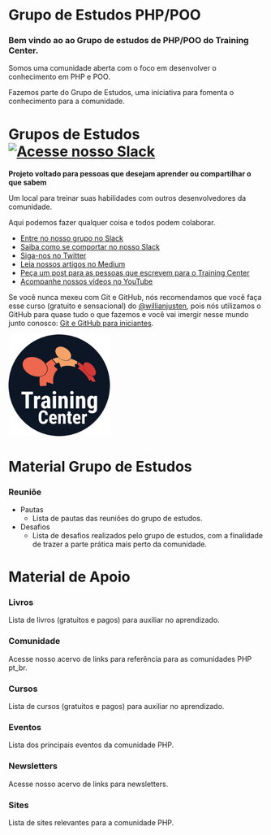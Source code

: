 # Grupo de Estudos PHP/POO

### Bem vindo ao ao Grupo de estudos de PHP/POO do Training Center.

Somos uma comunidade aberta com o foco em desenvolver o conhecimento em PHP e POO.

Fazemos parte do Grupo de Estudos, uma iniciativa para fomenta o conhecimento para a comunidade.

# Grupos de Estudos <a href="https://ctgroups.herokuapp.com/" title="Acesse nosso Slack" target="_blank"><img src="/images/Slack.png" alt="Acesse nosso Slack" width="25px"></a>

**Projeto voltado para pessoas que desejam aprender ou compartilhar o que sabem**

Um local para treinar suas habilidades com outros desenvolvedores da comunidade.

Aqui podemos fazer qualquer coisa e todos podem colaborar.

<ul>
<li><a href="https://ctgroups.herokuapp.com/" target="_blank" title="Entre no nosso grupo no Slack">Entre no nosso grupo no Slack</a></li>
<li><a href="https://medium.com/trainingcenter/como-se-comportar-no-slack-do-training-center-a3715fb7c00f" target="_blank" title="Saiba como se comportar no nosso Slack">Saiba como se comportar no nosso Slack</a></li>
<li><a href="https://twitter.com/trainingcentr" target="_blank" title="Siga-nos no Twitter">Siga-nos no Twitter</a></li>
<li><a href="https://medium.com/trainingcenter" target="_blank" title="Leia nossos artigos no Medium">Leia nossos artigos no Medium</a></li>
<li><a href="https://bitly.com/quero-post-no-training-center" target="_blank" title="Peça um post para as pessoas que escrevem para o Training Center">Peça um post para as pessoas que escrevem para o Training Center</a></li>
<li><a href="https://www.youtube.com/c/TrainingCenterChannel" target="_blank" title="Acompanhe nossos vídeos no YouTube">Acompanhe nossos vídeos no YouTube</a></li>
</ul>

Se você nunca mexeu com Git e GitHub, nós recomendamos que você faça esse curso (gratuito e sensacional) do [@willianjusten](https://github.com/willianjusten), pois nós utilizamos o GitHub para quase tudo o que fazemos e você vai imergir nesse mundo junto conosco: [Git e GitHub para iniciantes](https://www.udemy.com/git-e-github-para-iniciantes/).

<img src="/img/logo-training-center-circle.png" alt="Training Center" width="200px">

# Material Grupo de Estudos

### Reuniõe

- Pautas
    - Lista de pautas das reuniões do grupo de estudos.
- Desafios
    - Lista de desafios realizados pelo grupo de estudos, com a finalidade de trazer a parte prática mais perto da comunidade.

# Material de Apoio

### Livros

Lista de livros (gratuitos e pagos) para auxiliar no aprendizado.

### Comunidade

Acesse nosso acervo de links para referência para as comunidades PHP pt_br.

### Cursos

Lista de cursos (gratuitos e pagos) para auxiliar no aprendizado.

### Eventos

Lista dos principais eventos da comunidade PHP.

### Newsletters

Acesse nosso acervo de links para newsletters.
### Sites

Lista de sites relevantes para a comunidade PHP.